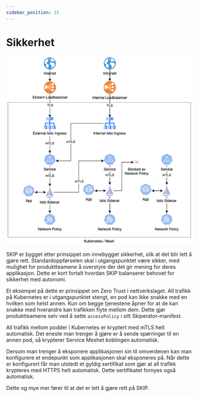 ```yaml
---
sidebar_position: 15
---
```


# Sikkerhet

![En illustrasjon over hvordan datatrafikken i SKIP er sikret](img/netpol.png)

SKIP er bygget etter prinsippet om innebygget sikkerhet, slik at det blir lett å
gjøre rett. Standardoppførselen skal i utgangspunktet være sikker, med mulighet
for produktteamene å overstyre der det gir mening for deres applikasjon. Dette
er kort fortalt hvordan SKIP balanserer behovet for sikkerhet med autonomi.

Et eksempel på dette er prinsippet om Zero Trust i nettverkslaget. All trafikk
på Kubernetes er i utgangspunktet stengt, en pod kan ikke snakke med en hvilken
som helst annen. Kun om begge tjenestene åpner for at de kan snakke med
hverandre kan trafikken flyte mellom dem. Dette gjør produktteamene selv ved
å sette `accessPolicy` i sitt Skiperator-manifest.

All trafikk mellom podder i Kubernetes er kryptert med mTLS helt automatisk. Det
eneste man trenger å gjøre er å sende spørringer til en annen pod, så krypterer
Service Meshet koblingen automatisk.

Dersom man trenger å eksponere applikasjonen sin til omverdenen kan man
konfigurere et endepunkt som applikasjonen skal eksponeres på. Når dette er
konfigurert får man utstedt et gyldig sertifikat som gjør at all trafikk
krypteres med HTTPS helt automatisk. Dette sertifikatet fornyes også automatisk.

Dette og mye mer fører til at det er lett å gjøre rett på SKIP.
